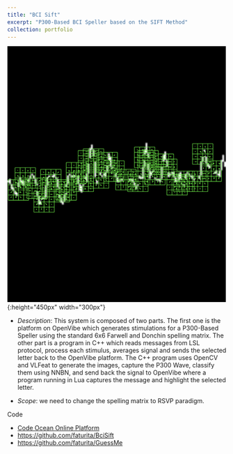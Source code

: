 ```yaml
---
title: "BCI Sift"
excerpt: "P300-Based BCI Speller based on the SIFT Method"
collection: portfolio
---
```


![Descriptor](/images/SignalWithFullDescriptors3.png){:height="450px" width="300px"}

* *Description*: This system is composed of two parts.  The first one is the platform on OpenVibe which generates stimulations for a P300-Based Speller using the standard 6x6 Farwell and Donchin spelling matrix.  The other part is a program in C++ which reads messages from LSL protocol, process each stimulus, averages signal and sends the selected letter back to the OpenVibe platform.  The C++ program uses OpenCV and VLFeat to generate the images, capture the P300 Wave, classify them using NNBN, and send back the signal to OpenVibe where a program running in Lua captures the message and highlight the selected letter.

* *Scope*: we need to change the spelling matrix to RSVP paradigm.

Code 
* [Code Ocean Online Platform](https://codeocean.com/capsule/5299343/tree/v2)
* <https://github.com/faturita/BciSift>
* <https://github.com/faturita/GuessMe>







